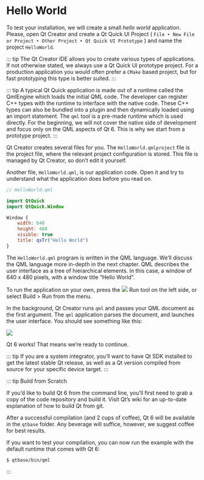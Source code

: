 # Hello World

To test your installation, we will create a small *hello world* application. Please, open Qt Creator and create a Qt Quick UI Project ( `File ‣ New File or Project ‣ Other Project ‣ Qt Quick UI Prototype` ) and name the project `HelloWorld`.

::: tip
The Qt Creator IDE allows you to create various types of applications. If not otherwise stated, we always use a Qt Quick UI prototype project. For a production application you would often prefer a `CMake` based project, but for fast prototyping this type is better suited.
:::

::: tip
A typical Qt Quick application is made out of a runtime called the QmlEngine which loads the initial QML code. The developer can register C++ types with the runtime to interface with the native code. These C++ types can also be bundled into a plugin and then dynamically loaded using an import statement. The `qml` tool is a pre-made runtime which is used directly. For the beginning, we will not cover the native side of development and focus only on the QML aspects of Qt 6. This is why we start from a prototype project.
:::

Qt Creator creates several files for you. The `HelloWorld.qmlproject` file is the project file, where the relevant project configuration is stored. This file is managed by Qt Creator, so don’t edit it yourself.

Another file, `HelloWorld.qml`, is our application code. Open it and try to understand what the application does before you read on.

```qml
// HelloWorld.qml

import QtQuick
import QtQuick.Window

Window {
    width: 640
    height: 480
    visible: true
    title: qsTr("Hello World")
}
```

The `HelloWorld.qml` program is written in the QML language. We’ll discuss the QML language more in-depth in the next chapter. QML describes the user interface as a tree of hierarchical elements. In this case, a window of 640 x 480 pixels, with a window title “Hello World”.

To run the application on your own, press the ![](./assets/qtcreator-run.png) Run tool on the left side, or select Build > Run from the menu.

In the background, Qt Creator runs `qml` and passes your QML document as the first argument. The `qml` application parses the document, and launches the user interface. You should see something like this:

![](./assets/example.png)

Qt 6 works! That means we’re ready to continue.

::: tip
If you are a system integrator, you’ll want to have Qt SDK installed to get the latest stable Qt release, as well as a Qt version compiled from source for your specific device target.
:::

::: tip
Build from Scratch

If you’d like to build Qt 6 from the command line, you’ll first need to grab a copy of the code repository and build it. Visit Qt’s wiki for an up-to-date explanation of how to build Qt from git.

After a successful compilation (and 2 cups of coffee), Qt 6 will be available in the `qtbase` folder. Any beverage will suffice, however, we suggest coffee for best results.

If you want to test your compilation, you can now run the example with the default runtime that comes with Qt 6:

    $ qtbase/bin/qml
:::

